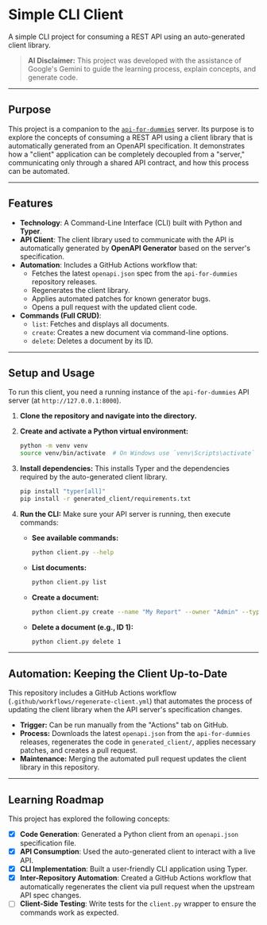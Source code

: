 # Simple CLI Client

A simple CLI project for consuming a REST API using an auto-generated client library.

> **AI Disclaimer:** This project was developed with the assistance of Google's Gemini to guide the learning process, explain concepts, and generate code.

---

## Purpose

This project is a companion to the [`api-for-dummies`](https://github.com/mykingdomforapawn/api-for-dummies) server. Its purpose is to explore the concepts of consuming a REST API using a client library that is automatically generated from an OpenAPI specification. It demonstrates how a "client" application can be completely decoupled from a "server," communicating only through a shared API contract, and how this process can be automated.

---

## Features

* **Technology**: A Command-Line Interface (CLI) built with Python and **Typer**.
* **API Client**: The client library used to communicate with the API is automatically generated by **OpenAPI Generator** based on the server's specification.
* **Automation**: Includes a GitHub Actions workflow that:
    * Fetches the latest `openapi.json` spec from the `api-for-dummies` repository releases.
    * Regenerates the client library.
    * Applies automated patches for known generator bugs.
    * Opens a pull request with the updated client code.
* **Commands (Full CRUD)**:
    * `list`: Fetches and displays all documents.
    * `create`: Creates a new document via command-line options.
    * `delete`: Deletes a document by its ID.

---

## Setup and Usage

To run this client, you need a running instance of the `api-for-dummies` API server (at `http://127.0.0.1:8000`).

1.  **Clone the repository and navigate into the directory.**

2.  **Create and activate a Python virtual environment:**
    ```bash
    python -m venv venv
    source venv/bin/activate  # On Windows use `venv\Scripts\activate`
    ```

3.  **Install dependencies:**
    This installs Typer and the dependencies required by the auto-generated client library.
    ```bash
    pip install "typer[all]"
    pip install -r generated_client/requirements.txt
    ```

4.  **Run the CLI:**
    Make sure your API server is running, then execute commands:

    * **See available commands:**
        ```bash
        python client.py --help
        ```
    * **List documents:**
        ```bash
        python client.py list
        ```
    * **Create a document:**
        ```bash
        python client.py create --name "My Report" --owner "Admin" --type PDF
        ```
    * **Delete a document (e.g., ID 1):**
        ```bash
        python client.py delete 1
        ```

---

## Automation: Keeping the Client Up-to-Date

This repository includes a GitHub Actions workflow (`.github/workflows/regenerate-client.yml`) that automates the process of updating the client library when the API server's specification changes.

* **Trigger:** Can be run manually from the "Actions" tab on GitHub.
* **Process:** Downloads the latest `openapi.json` from the `api-for-dummies` releases, regenerates the code in `generated_client/`, applies necessary patches, and creates a pull request.
* **Maintenance:** Merging the automated pull request updates the client library in this repository.

---

## Learning Roadmap

This project has explored the following concepts:

* [x] **Code Generation**: Generated a Python client from an `openapi.json` specification file.
* [x] **API Consumption**: Used the auto-generated client to interact with a live API.
* [x] **CLI Implementation**: Built a user-friendly CLI application using Typer.
* [x] **Inter-Repository Automation**: Created a GitHub Actions workflow that automatically regenerates the client via pull request when the upstream API spec changes.
* [ ] **Client-Side Testing**: Write tests for the `client.py` wrapper to ensure the commands work as expected.